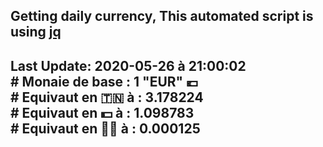 ## Getting daily currency, This automated script is using [jq](https://stedolan.github.io/jq/)
## Last Update:  2020-05-26 à 21:00:02 </br># Monaie de base : 1 "EUR" 💶 </br> # Equivaut en 🇹🇳 à :  3.178224 </br> # Equivaut en 💵 à : 1.098783</br> # Equivaut en 🐱‍💻 à :  0.000125
